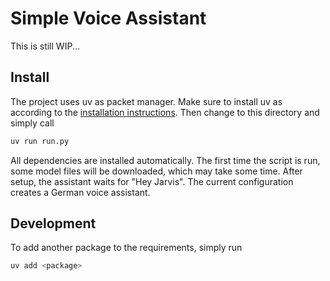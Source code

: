 # Simple Voice Assistant

This is still WIP...

## Install

The project uses uv as packet manager. Make sure to install uv as according to the [installation instructions](https://docs.astral.sh/uv/getting-started/installation/). Then change to this directory and simply call

```sh
uv run run.py
```

All dependencies are installed automatically. The first time the script is run, some model files will be downloaded, which may take some time. After setup, the assistant waits for "Hey Jarvis". The current configuration creates a German voice assistant.

## Development

To add another package to the requirements, simply run
```sh
uv add <package>
```
